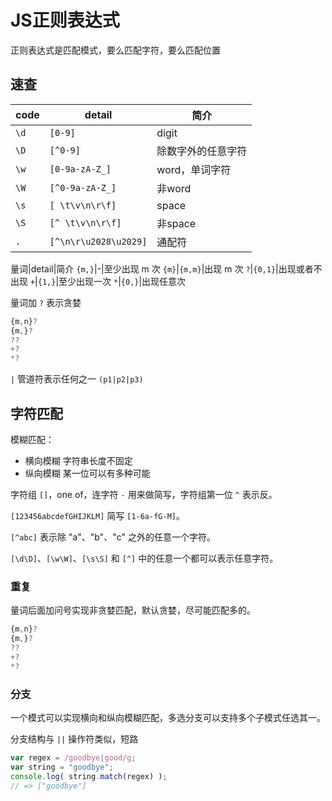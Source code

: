 # JS正则表达式

正则表达式是匹配模式，要么匹配字符，要么匹配位置

## 速查

code|detail|简介
---|---|---
`\d`|`[0-9]`|digit
`\D`|`[^0-9]`|除数字外的任意字符
`\w`|`[0-9a-zA-Z_]`|word，单词字符
`\W`|`[^0-9a-zA-Z_]`|非word
`\s`|`[ \t\v\n\r\f]`|space
`\S`|`[^ \t\v\n\r\f]`|非space
`.`|`[^\n\r\u2028\u2029]`|通配符

量词|detail|简介
`{m,}`|-|至少出现 m 次
`{m}`|`{m,m}`|出现 m 次
`?`|`{0,1}`|出现或者不出现
`+`|`{1,}`|至少出现一次
`*`|`{0,}`|出现任意次

量词加 `?` 表示贪婪

```js
{m,n}?
{m,}?
??
+?
*?
```

`|` 管道符表示任何之一 `(p1|p2|p3)`

## 字符匹配

模糊匹配：

- 横向模糊 字符串长度不固定
- 纵向模糊 某一位可以有多种可能

字符组 `[]`，one of，连字符 `-` 用来做简写，字符组第一位 `^` 表示反。

`[123456abcdefGHIJKLM]` 简写 `[1-6a-fG-M]`。

`[^abc]` 表示除 "a"、"b"、"c" 之外的任意一个字符。

`[\d\D]`、`[\w\W]`、`[\s\S]` 和 `[^]` 中的任意一个都可以表示任意字符。

### 重复

量词后面加问号实现非贪婪匹配，默认贪婪，尽可能匹配多的。

```js
{m,n}?
{m,}?
??
+?
*?
```

### 分支

一个模式可以实现横向和纵向模糊匹配，多选分支可以支持多个子模式任选其一。

分支结构与 `||` 操作符类似，短路

```js
var regex = /goodbye|good/g;
var string = "goodbye";
console.log( string.match(regex) );
// => ["goodbye"]
```
